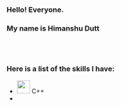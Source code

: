 ### Hello! Everyone.
### My name is **Himanshu Dutt**
<br><br>
### Here is a list of the skills I have:
-  <img src="https://user-images.githubusercontent.com/37894863/151707646-0771bdbc-e0fb-4b45-8009-47e975b79136.png" style="width:30px; height:30px;"/>  C++ 
- 

